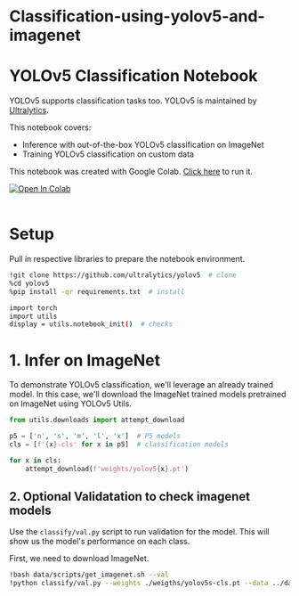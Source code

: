 # Classification-using-yolov5-and-imagenet
# YOLOv5 Classification Notebook

YOLOv5 supports classification tasks too. YOLOv5 is maintained by [Ultralytics](https://github.com/ultralytics/yolov5).

This notebook covers:

*   Inference with out-of-the-box YOLOv5 classification on ImageNet
*  Training YOLOv5 classification on custom data



This notebook was created with Google Colab. [Click here](https://colab.research.google.com/github/s4ki3f/Lightning-Series/blob/main/YOLOv5_Classification_Tutorial.ipynb#scrollTo=5GYQX3of4QiW) to run it.
<br>
<div>
  <a href="https://colab.research.google.com/github/s4ki3f/Lightning-Series/blob/main/YOLOv5_Classification_Tutorial.ipynb#scrollTo=5GYQX3of4QiW"><img src="https://colab.research.google.com/assets/colab-badge.svg" alt="Open In Colab"></a>
</div>
<br>

# Setup

Pull in respective libraries to prepare the notebook environment.
```bash
!git clone https://github.com/ultralytics/yolov5  # clone
%cd yolov5
%pip install -qr requirements.txt  # install

import torch
import utils
display = utils.notebook_init()  # checks
```
# 1. Infer on ImageNet

To demonstrate YOLOv5 classification, we'll leverage an already trained model. In this case, we'll download the ImageNet trained models pretrained on ImageNet using YOLOv5 Utils.

```python
from utils.downloads import attempt_download

p5 = ['n', 's', 'm', 'l', 'x']  # P5 models
cls = [f'{x}-cls' for x in p5]  # classification models

for x in cls:
    attempt_download(f'weights/yolov5{x}.pt')
```
## 2. Optional Validatation to check imagenet models

Use the `classify/val.py` script to run validation for the model. This will show us the model's performance on each class.

First, we need to download ImageNet.

```bash
!bash data/scripts/get_imagenet.sh --val
!python classify/val.py --weights ./weigths/yolov5s-cls.pt --data ../datasets/imagenet
```
